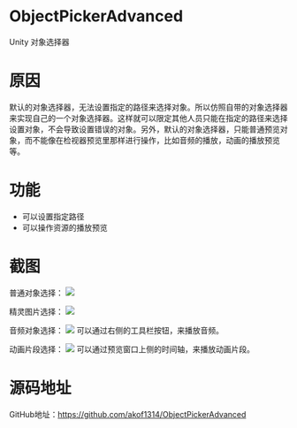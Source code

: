 # ObjectPickerAdvanced
Unity 对象选择器

# 原因
默认的对象选择器，无法设置指定的路径来选择对象。所以仿照自带的对象选择器来实现自己的一个对象选择器。这样就可以限定其他人员只能在指定的路径来选择设置对象，不会导致设置错误的对象。另外，默认的对象选择器，只能普通预览对象，而不能像在检视器预览里那样进行操作，比如音频的播放，动画的播放预览等。

# 功能
* 可以设置指定路径
* 可以操作资源的播放预览


# 截图
普通对象选择：
![](https://github.com/akof1314/ObjectPickerAdvanced/raw/master/Screenshots/1.png)

精灵图片选择：
![](https://github.com/akof1314/ObjectPickerAdvanced/raw/master/Screenshots/2.png)

音频对象选择：
![](https://github.com/akof1314/ObjectPickerAdvanced/raw/master/Screenshots/3.png)
可以通过右侧的工具栏按钮，来播放音频。

动画片段选择：
![](https://github.com/akof1314/ObjectPickerAdvanced/raw/master/Screenshots/4.gif)
可以通过预览窗口上侧的时间轴，来播放动画片段。

# 源码地址
GitHub地址：https://github.com/akof1314/ObjectPickerAdvanced
